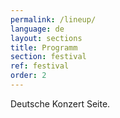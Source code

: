 ```yaml
---
permalink: /lineup/
language: de
layout: sections
title: Programm
section: festival
ref: festival
order: 2
---
```


Deutsche Konzert Seite.
